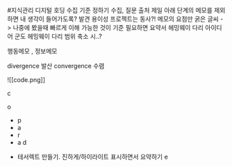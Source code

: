 #지식관리 
디지털 호딩
수집 기준 정하기
수집, 질문 출처
제일 아래 단계의 메모를 제외하면 내 생각이 들어가도록?
발견 용이성
프로젝트는 동사?!
메모의 요점만 굵은 글씨 -> 나중에 봤을때 빠르게 이해 가능한 것이 기준
필요하면 요약서
헤밍웨이 다리
아이디어 군도
헤밍웨이 다리
범위 축소
시..?

행동메모 , 정보메모

divergence 발산
convergence 수렴

![[code.png]]


c

o
- p
- a
- r
- a
d
+ 테서렉트 만들기. 진하게/하이라이트 표시하면서 요약하기
e